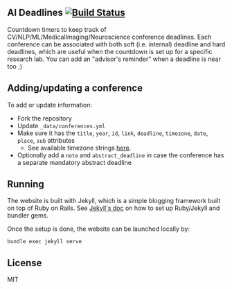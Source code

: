 ## AI Deadlines [![Build Status](https://travis-ci.org/ngohgia/ai-neuro-countdown.svg?branch=gh-pages)](https://travis-ci.org/ngohgia/ai-neuro-countdown)

Countdown timers to keep track of CV/NLP/ML/MedicalImaging/Neuroscience conference deadlines. Each conference can be associated with both soft (i.e. internal) deadline and hard deadlines, which are useful when the countdown is set up for a specific research lab. You can add an "advisor's reminder" when a deadline is near too ;)

## Adding/updating a conference

To add or update information:
- Fork the repository
- Update `_data/conferences.yml`
- Make sure it has the `title`, `year`, `id`, `link`, `deadline`, `timezone`, `date`, `place`, `sub` attributes
    + See available timezone strings [here](https://momentjs.com/timezone/).
- Optionally add a `note` and `abstract_deadline` in case the conference has a separate mandatory abstract deadline

## Running

The website is built with Jekyll, which is a simple blogging framework built on top of Ruby on Rails. See [Jekyll's doc](https://jekyllrb.com/docs/) on how to set up Ruby/Jekyll and bundler gems.

Once the setup is done, the website can be launched locally by:
```
bundle exec jekyll serve
```

## License

MIT
